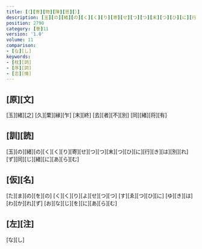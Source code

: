 ```yaml
---
title: [（][寄][物][陳][思][）]
description: [玉][の][緒][の][く][く][り][寄][せ][つ][つ][末][つ][ひ][に][行][き][は][別][れ][ず][同][じ][緒][に][あ][ら][む]
position: 2790
category: [巻]11
version: '1.0'
volume: 11
comparison:
- [な][し]
keywords:
- [枕][詞]
- [序][詞]
- [恋][情]
---
```


## [原][文]

[玉][緒][之] [久][栗][縁][乍] [末][終] [去][者][不][別] [同][緒][将][有]

## [訓][読]

[玉][の][緒][の][く][く][り][寄][せ][つ][つ][末][つ][ひ][に][行][き][は][別][れ][ず][同][じ][緒][に][あ][ら][む]

## [仮][名]

[た][ま][の][を][の] [く][く][り][よ][せ][つ][つ] [す][ゑ][つ][ひ][に] [ゆ][き][は][わ][か][れ][ず] [お][な][じ][を][に][あ][ら][む]

## [左][注]

[な][し]
